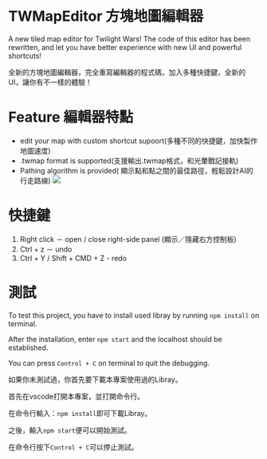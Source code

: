 
# TWMapEditor 方塊地圖編輯器

A new tiled map editor for Twilight Wars! The code of this editor has been rewritten, and let you have better experience with new UI and powerful shortcuts!

全新的方塊地圖編輯器，完全重寫編輯器的程式碼，加入多種快捷鍵，全新的UI，讓你有不一樣的體驗！

# Feature 編輯器特點 

 - edit your map with custom shortcut supoort(多種不同的快捷鍵，加快製作地圖速度)
 - .twmap format is supported(支援輸出.twmap格式，和光暈戰記接軌)
 - Pathing algorithm is provided( 顯示點和點之間的最佳路徑，輕鬆設計AI的行走路線)
![](https://i.imgur.com/o2i9wD3.png)

# 快捷鍵

1. Right click － open / close right-side panel (顯示／隱藏右方控制板)
2. Ctrl + z  － undo
3. Ctrl + Y / Shift + CMD + Z - redo

# 測試

To test this project, you have to install used libray by running `npm install` on terminal.

After the installation, enter `npm start` and the localhost should be established.

You can press `Control + C` on terminal to quit the debugging.

如果你未測試過，你首先要下載本專案使用過的Libray。

首先在vscode打開本專案，並打開命令行。

在命令行輸入：`npm install`即可下載Libray。

之後，輸入`npm start`便可以開始測試。

在命令行按下`Control + C`可以停止測試。